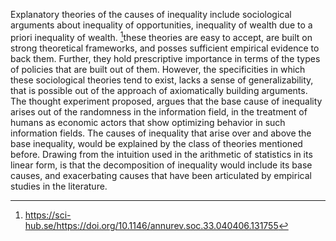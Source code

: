 Explanatory theories of the causes of inequality include sociological arguments about inequality of opportunities, inequality of wealth due to a priori inequality of wealth. [^1]these theories are easy to accept, are built on strong theoretical frameworks, and posses sufficient empirical evidence to back them. Further, they hold prescriptive importance in terms of the types of policies that are built out of them. 
However, the specificities in which these sociological theories tend to exist, lacks a sense of generalizability, that is possible out of the approach of axiomatically building arguments. 
The thought experiment proposed, argues that the base cause of inequality arises out of the randomness in the information field, in the treatment of humans as economic actors that show optimizing behavior in such information fields. The causes of inequality that arise over and above the base inequality, would be explained by the class of theories mentioned before. 
Drawing from the intuition used in the arithmetic of statistics in its linear form, is that the decomposition of inequality would include its base causes, and exacerbating causes that have been articulated by empirical studies in the literature. 

[^1]: https://sci-hub.se/https://doi.org/10.1146/annurev.soc.33.040406.131755